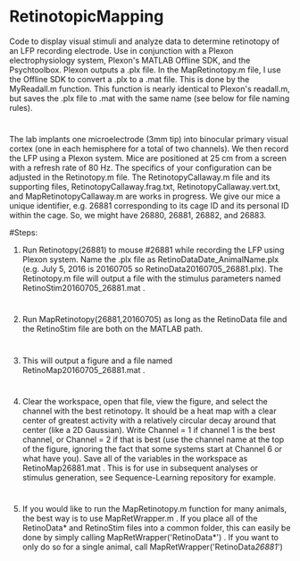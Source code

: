 # RetinotopicMapping
Code to display visual stimuli and analyze data to determine retinotopy of an LFP recording electrode. Use in conjunction with a Plexon electrophysiology system, Plexon's MATLAB Offline SDK, and the Psychtoolbox. Plexon outputs a .plx file.  In the MapRetinotopy.m file, I use the Offline SDK to convert a .plx to a .mat file.  This is done by the MyReadall.m function.  This function is nearly identical to Plexon's readall.m, but saves the .plx file to .mat with the same name (see below for file naming rules).
# 
The lab implants one microelectrode (3mm tip) into binocular primary visual cortex (one in each hemisphere for a total of two channels).  We then record the LFP using a Plexon system. Mice are positioned at 25 cm from a screen with a refresh rate of 80 Hz.  The specifics of your configuration can be adjusted in the Retinotopy.m file. The RetinotopyCallaway.m file and its supporting files, RetinotopyCallaway.frag.txt, RetinotopyCallaway.vert.txt, and MapRetinotopyCallaway.m are works in progress. We give our mice a unique identifier, e.g. 26881 corresponding to its cage ID and its personal ID within the cage.  So, we might have 26880, 26881, 26882, and 26883. 

#Steps:
1) Run Retinotopy(26881) to mouse #26881 while recording the LFP using Plexon system. Name the .plx file as RetinoDataDate_AnimalName.plx (e.g. July 5, 2016 is 20160705 so RetinoData20160705_26881.plx). The Retinotopy.m file will output a file with the stimulus parameters named RetinoStim20160705_26881.mat .
#
2) Run MapRetinotopy(26881,20160705) as long as the RetinoData file and the RetinoStim file are both on the MATLAB path.
#
3) This will output a figure and a file named RetinoMap20160705_26881.mat . 
#
4) Clear the workspace, open that file, view the figure, and select the channel with the best retinotopy. It should be a heat map with a clear center of greatest activity with a relatively circular decay around that center (like a 2D Gaussian). Write Channel = 1 if channel 1 is the best channel, or Channel = 2 if that is best (use the channel name at the top of the figure, ignoring the fact that some systems start at Channel 6 or what have you). Save all of the variables in the workspace as RetinoMap26881.mat . This is for use in subsequent analyses or stimulus generation, see Sequence-Learning repository for example.
#
5) If you would like to run the MapRetinotopy.m function for many animals, the best way is to use MapRetWrapper.m .  If you place all of the RetinoData* and RetinoStim files into a common folder, this can easily be done by simply calling MapRetWrapper('RetinoData*') .  If you want to only do so for a single animal, call MapRetWrapper('RetinoData*26881*') 

